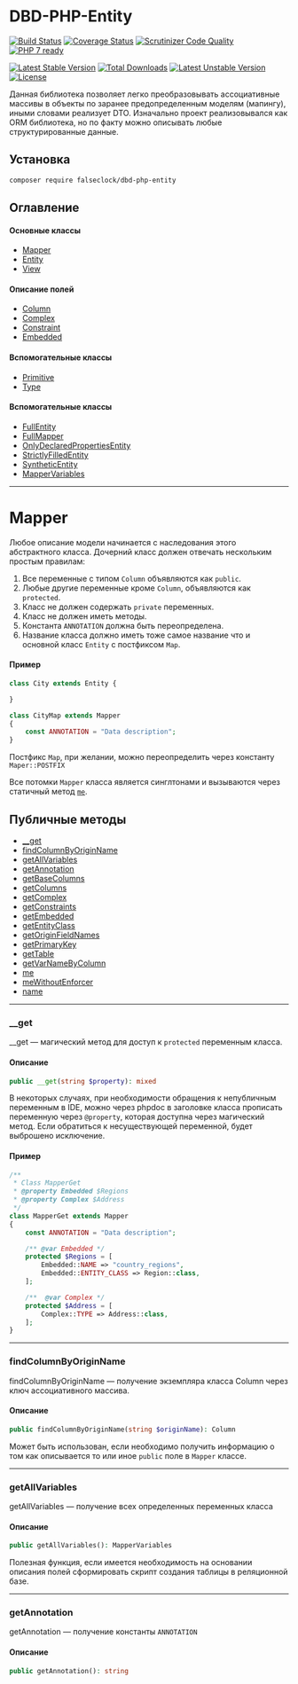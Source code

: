# DBD-PHP-Entity

[![Build Status](https://travis-ci.org/Falseclock/dbd-php-entity.svg?branch=master)](https://travis-ci.org/Falseclock/dbd-php-entity)
[![Coverage Status](https://coveralls.io/repos/github/Falseclock/dbd-php-entity/badge.svg?branch=master)](https://coveralls.io/github/Falseclock/dbd-php-entity?branch=master)
[![Scrutinizer Code Quality](https://scrutinizer-ci.com/g/Falseclock/dbd-php-entity/badges/quality-score.png?b=master)](https://scrutinizer-ci.com/g/Falseclock/dbd-php-entity/?branch=master)
[![PHP 7 ready](https://php7ready.timesplinter.ch/Falseclock/dbd-php-entity/master/badge.svg)](https://travis-ci.org/Falseclock/dbd-php-entity)

[![Latest Stable Version](https://poser.pugx.org/falseclock/dbd-php-entity/v)](//packagist.org/packages/falseclock/dbd-php-entity)
[![Total Downloads](https://poser.pugx.org/falseclock/dbd-php-entity/downloads)](//packagist.org/packages/falseclock/dbd-php-entity)
[![Latest Unstable Version](https://poser.pugx.org/falseclock/dbd-php-entity/v/unstable)](//packagist.org/packages/falseclock/dbd-php-entity)
[![License](https://poser.pugx.org/falseclock/dbd-php-entity/license)](//packagist.org/packages/falseclock/dbd-php-entity)

Данная библиотека позволяет легко преобразовывать ассоциативные массивы в объекты по заранее предопределенным моделям
(мапингу), иными словами реализует DTO. Изначально проект реализовывался как ORM библиотека, но по факту можно описывать
любые структурированные данные.

## Установка

```bash
composer require falseclock/dbd-php-entity
```

## Оглавление

#### Основные классы

* [Mapper](#Mapper)
* [Entity](#Entity)
* [View](#View)

#### Описание полей

* [Column](#Column)
* [Complex](#Complex)
* [Constraint](#Constraint)
* [Embedded](#Embedded)

#### Вспомогательные классы

* [Primitive](#Primitive)
* [Type](#Type)

#### Вспомогательные классы

* [FullEntity](#FullEntity)
* [FullMapper](#FullMapper)
* [OnlyDeclaredPropertiesEntity](#OnlyDeclaredPropertiesEntity)
* [StrictlyFilledEntity](#StrictlyFilledEntity)
* [SyntheticEntity](#SyntheticEntity)
* [MapperVariables](#MapperVariables)

* * *

# **Mapper**

Любое описание модели начинается с наследования этого абстрактного класса. Дочерний класс должен отвечать нескольким
простым правилам:

1. Все переменные с типом `Column` объявляются как `public`.
2. Любые другие переменные кроме `Column`, объявляются как `protected`.
3. Класс не должен содержать `private` переменных.
4. Класс не должен иметь методы.
5. Константа `ANNOTATION` должна быть переопределена.
6. Название класса должно иметь тоже самое название что и основной класс `Entity` с постфиксом `Map`.

#### Пример

```php
class City extends Entity {

}

class CityMap extends Mapper
{
    const ANNOTATION = "Data description";
}
```

Постфикс `Map`, при желании, можно переопределить через константу `Maper::POSTFIX`

Все потомки `Mapper` класса является синглтонами и вызываются через статичный метод [`me`](#me).

## Публичные методы

* [__get](#__get)
* [findColumnByOriginName](#findColumnByOriginName)
* [getAllVariables](#getAllVariables)
* [getAnnotation](#getAnnotation)
* [getBaseColumns](#getBaseColumns)
* [getColumns](#getColumns)
* [getComplex](#getComplex)
* [getConstraints](#getConstraints)
* [getEmbedded](#getEmbedded)
* [getEntityClass](#getEntityClass)
* [getOriginFieldNames](#getOriginFieldNames)
* [getPrimaryKey](#getPrimaryKey)
* [getTable](#getTable)
* [getVarNameByColumn](#getVarNameByColumn)
* [me](#me)
* [meWithoutEnforcer](#meWithoutEnforcer)
* [name](#name)

* * *

### **__get**

__get — магический метод для доступ к `protected` переменным класса.

#### Описание

```php
public __get(string $property): mixed
```

В некоторых случаях, при необходимости обращения к непубличным переменным в IDE, можно через phpdoc в заголовке класса
прописать переменную через `@property`, которая доступна через магический метод. Если обратиться к несуществующей
переменной, будет выброшено исключение.

#### Пример

```php
/**
 * Class MapperGet
 * @property Embedded $Regions
 * @property Complex $Address
 */
class MapperGet extends Mapper
{
    const ANNOTATION = "Data description";

    /** @var Embedded */
    protected $Regions = [
        Embedded::NAME => "country_regions",
        Embedded::ENTITY_CLASS => Region::class,
    ];

    /**  @var Complex */
    protected $Address = [
        Complex::TYPE => Address::class,
    ];
}
```

* * *

### **findColumnByOriginName**

findColumnByOriginName — получение экземпляра класса Column через ключ ассоциативного массива.

#### Описание

```php
public findColumnByOriginName(string $originName): Column
```

Может быть использован, если необходимо получить информацию о том как описывается то или иное `public` поле в `Mapper`
классе.

* * *

### **getAllVariables**

getAllVariables — получение всех определенных переменных класса

#### Описание

```php
public getAllVariables(): MapperVariables
```

Полезная функция, если имеется необходимость на основании описания полей сформировать скрипт создания таблицы в
реляционной базе.

* * *

### **getAnnotation**

getAnnotation — получение константы `ANNOTATION`

#### Описание

```php
public getAnnotation(): string
```


